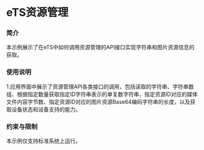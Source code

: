 # eTS资源管理



### 简介

本示例展示了在eTS中如何调用资源管理的API接口实现字符串和图片资源信息的获取。

### 使用说明

1.应用界面中展示了资源管理API各类接口的调用，包括读取的字符串、字符串数组、根据指定数量获取指定ID字符串表示的单复数字符串，指定资源ID对应的媒体文件内容字节数、指定资源ID对应的图片资源Base64编码字符串的长度，以及获取设备状态和设备支持的能力。



### 约束与限制

本示例仅支持标准系统上运行。